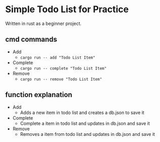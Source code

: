 # Simple Todo List for Practice
Written in rust as a beginner project.

## cmd commands
- Add
  - `cargo run -- add "Todo List Item"`
- Complete
  - `cargo run -- complete "Todo List Item"`
- Remove
  - `cargo run -- remove "Todo List Item"`

## function explanation
- Add
  - Adds a new item in todo list and creates a db.json to save it
- Complete
  - Complete a  item in todo list and updates in db.json and save it
- Remove
  - Removes a  item from todo list and updates in db.json and save it
